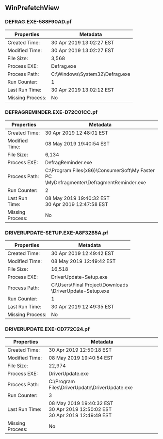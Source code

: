 ## WinPrefetchView <br />
### DEFRAG.EXE-588F90AD.pf
| Properties | Metadata |
| - | - |
|Created Time:|     30 Apr 2019 13:02:27 EST|
|Modified Time:|    30 Apr 2019 13:02:27 EST|
|File Size:|        3,568|
|Process EXE:|      Defrag.exe|
|Process Path:|     C:\Windows\System32\Defrag.exe|
|Run Counter:|      1|
|Last Run Time:|    30 Apr 2019 13:02:12 EST|
|Missing Process:|  No |

### DEFRAGREMINDER.EXE-D72C01CC.pf
| Properties | Metadata |
| - | - |
|Created Time:|     30 Apr 2019 12:48:01 EST|
|Modified Time:|    08 May 2019 19:40:54 EST|
|File Size:|        6,134|
|Process EXE:|      DefragReminder.exe|
|Process Path:|     C:\Program Files(x86)\ConsumerSoft\My Faster PC<br />\MyDefragmenter\DefragmentReminder.exe|
|Run Counter:|      2|
|Last Run Time:|    08 May 2019 19:40:32 EST <br /> 30 Apr 2019 12:47:58 EST|
|Missing Process:|  No |

### DRIVERUPDATE-SETUP.EXE-A8F32B5A.pf
| Properties | Metadata |
| - | - |
|Created Time:|     30 Apr 2019 12:49:42 EST|
|Modified Time:|    08 May 2019 12:49:42 EST|
|File Size:|        16,518|
|Process EXE:|      DriverUpdate-Setup.exe|
|Process Path:|     C:\Users\Final Project\Downloads<br />\DriverUpdate-Setup.exe|
|Run Counter:|      1|
|Last Run Time:|    30 Apr 2019 12:49:35 EST|
|Missing Process:|  No |


### DRIVERUPDATE.EXE-CD772C24.pf
| Properties | Metadata |
| - | - |
|Created Time:|     30 Apr 2019 12:50:18 EST|
|Modified Time:|    08 May 2019 19:40:54 EST|
|File Size:|        22,974|
|Process EXE:|      DriverUpdate.exe|
|Process Path:|     C:\Program Files\DriverUpdate\DriverUpdate.exe|
|Run Counter:|      3|
|Last Run Time:|    08 May 2019 19:40:32 EST <br /> 30 Apr 2019 12:50:02 EST <br /> 30 Apr 2019 12:49:49 EST|
|Missing Process:|  No |
